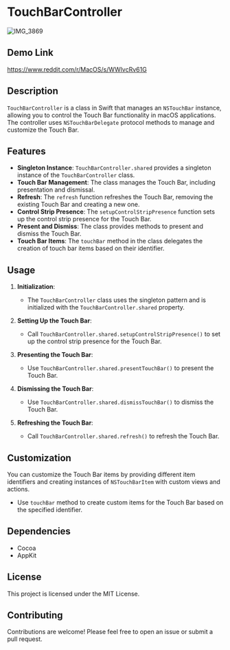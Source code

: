 

# TouchBarController

![IMG_3869](https://github.com/vanshksingh/TouchGPT/assets/114809624/03fab4f5-99c5-4243-bd4d-e3345a9cf012)

## Demo Link
https://www.reddit.com/r/MacOS/s/WWlvcRv61G

## Description

`TouchBarController` is a class in Swift that manages an `NSTouchBar` instance, allowing you to control the Touch Bar functionality in macOS applications. The controller uses `NSTouchBarDelegate` protocol methods to manage and customize the Touch Bar.

## Features

- **Singleton Instance**: `TouchBarController.shared` provides a singleton instance of the `TouchBarController` class.
- **Touch Bar Management**: The class manages the Touch Bar, including presentation and dismissal.
- **Refresh**: The `refresh` function refreshes the Touch Bar, removing the existing Touch Bar and creating a new one.
- **Control Strip Presence**: The `setupControlStripPresence` function sets up the control strip presence for the Touch Bar.
- **Present and Dismiss**: The class provides methods to present and dismiss the Touch Bar.
- **Touch Bar Items**: The `touchBar` method in the class delegates the creation of touch bar items based on their identifier.

## Usage

1. **Initialization**:
    - The `TouchBarController` class uses the singleton pattern and is initialized with the `TouchBarController.shared` property.

2. **Setting Up the Touch Bar**:
    - Call `TouchBarController.shared.setupControlStripPresence()` to set up the control strip presence for the Touch Bar.

3. **Presenting the Touch Bar**:
    - Use `TouchBarController.shared.presentTouchBar()` to present the Touch Bar.

4. **Dismissing the Touch Bar**:
    - Use `TouchBarController.shared.dismissTouchBar()` to dismiss the Touch Bar.

5. **Refreshing the Touch Bar**:
    - Call `TouchBarController.shared.refresh()` to refresh the Touch Bar.

## Customization

You can customize the Touch Bar items by providing different item identifiers and creating instances of `NSTouchBarItem` with custom views and actions.

- Use `touchBar` method to create custom items for the Touch Bar based on the specified identifier.

## Dependencies

- Cocoa
- AppKit

## License

This project is licensed under the MIT License.

## Contributing

Contributions are welcome! Please feel free to open an issue or submit a pull request.

